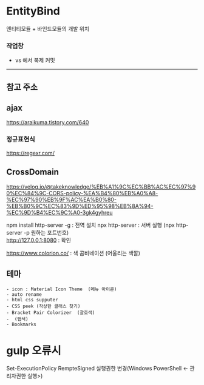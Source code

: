 # EntityBind
엔티티모듈 + 바인드모듈의 개발 위치 


### 작업창

- vs 에서 복제 커밋 


------------------------------------------
## 참고 주소

## ajax
https://araikuma.tistory.com/640

### 정규표현식
https://regexr.com/



## CrossDomain
https://velog.io/@takeknowledge/%EB%A1%9C%EC%BB%AC%EC%97%90%EC%84%9C-CORS-policy-%EA%B4%80%EB%A0%A8-%EC%97%90%EB%9F%AC%EA%B0%80-%EB%B0%9C%EC%83%9D%ED%95%98%EB%8A%94-%EC%9D%B4%EC%9C%A0-3gk4gyhreu

npm install http-server -g      : 전역 설치
npx http-server                 : 서버 실행  (npx http-server -p 원하는 포트번호)  
http://127.0.0.1:8080           : 확인


https://www.colorion.co/        : 색 콤비네이션  (어울리는 색깔)


## 테마
    - icon : Material Icon Theme  (메뉴 아이콘)
    - auto rename
    - html css supputer
    - CSS peek (작상한 클래스 찾기)
    - Bracket Pair Colorizer  (괄호색)
    -  (탭색)
    - Bookmarks



# gulp 오류시
 Set-ExecutionPolicy RempteSigned  실행권한 변경(Windows PowerShell <- 관리자권한 실행>)
